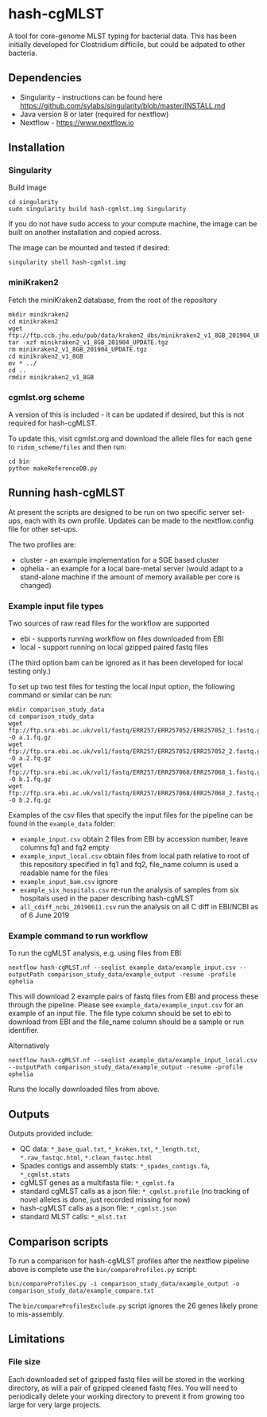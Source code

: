# hash-cgMLST
A tool for core-genome MLST typing for bacterial data. This has been initially developed for Clostridium difficile, but could be adpated to other bacteria.

## Dependencies
* Singularity - instructions can be found here https://github.com/sylabs/singularity/blob/master/INSTALL.md
* Java version 8 or later (required for nextflow)
* Nextflow - https://www.nextflow.io

## Installation

### Singularity

Build image
```
cd singularity
sudo singularity build hash-cgmlst.img Singularity
```

If you do not have sudo access to your compute machine, the image can be built on another installation and copied across.

The image can be mounted and tested if desired:
```
singularity shell hash-cgmlst.img
```

### miniKraken2
Fetch the miniKraken2 database, from the root of the repository
```
mkdir minikraken2
cd minikraken2
wget ftp://ftp.ccb.jhu.edu/pub/data/kraken2_dbs/minikraken2_v1_8GB_201904_UPDATE.tgz
tar -xzf minikraken2_v1_8GB_201904_UPDATE.tgz
rm minikraken2_v1_8GB_201904_UPDATE.tgz
cd minikraken2_v1_8GB
mv * ../
cd ..
rmdir minikraken2_v1_8GB
```

### cgmlst.org scheme
A version of this is included - it can be updated if desired, but this is not required for hash-cgMLST.

To update this, visit cgmlst.org and download the allele files for each gene to `ridom_scheme/files` and then run:
```
cd bin
python makeReferenceDB.py
```


## Running hash-cgMLST
At present the scripts are designed to be run on two specific server set-ups, each with its own profile. Updates can be made to the nextflow.config file for other set-ups. 

The two profiles are:
* cluster - an example implementation for a SGE based cluster
* ophelia - an example for a local bare-metal server (would adapt to a stand-alone machine if the amount of memory available per core is changed)

### Example input file types
Two sources of raw read files for the workflow are supported
* ebi - supports running workflow on files downloaded from EBI
* local - support running on local gzipped paired fastq files

(The third option bam can be ignored as it has been developed for local testing only.)

To set up two test files for testing the local input option, the following command or similar can be run:

```
mkdir comparison_study_data
cd comparison_study_data
wget ftp://ftp.sra.ebi.ac.uk/vol1/fastq/ERR257/ERR257052/ERR257052_1.fastq.gz -O a.1.fq.gz
wget ftp://ftp.sra.ebi.ac.uk/vol1/fastq/ERR257/ERR257052/ERR257052_2.fastq.gz -O a.2.fq.gz
wget ftp://ftp.sra.ebi.ac.uk/vol1/fastq/ERR257/ERR257068/ERR257068_1.fastq.gz -O b.1.fq.gz
wget ftp://ftp.sra.ebi.ac.uk/vol1/fastq/ERR257/ERR257068/ERR257068_2.fastq.gz -O b.2.fq.gz
```

Examples of the csv files that specify the input files for the pipeline can be found in the `example_data` folder:
* `example_input.csv` obtain 2 files from EBI by accession number, leave columns fq1 and fq2 empty
* `example_input_local.csv` obtain files from local path relative to root of this repository specified in fq1 and fq2, file_name column is used a readable name for the files
* `example_input_bam.csv` ignore
* `example_six_hospitals.csv` re-run the analysis of samples from six hospitals used in the paper describing hash-cgMLST
* `all_cdiff_ncbi_20190611.csv` run the analysis on all C diff in EBI/NCBI as of 6 June 2019

### Example command to run workflow

To run the cgMLST analysis, e.g. using files from EBI
```
nextflow hash-cgMLST.nf --seqlist example_data/example_input.csv --outputPath comparison_study_data/example_output -resume -profile ophelia
```

This will download 2 example pairs of fastq files from EBI and process these through the pipeline. Please see `example_data/example_input.csv` for an example of an input file. The file type column should be set to ebi to download from EBI and the file_name column should be a sample or run identifier. 

Alternatively
```
nextflow hash-cgMLST.nf --seqlist example_data/example_input_local.csv --outputPath comparison_study_data/example_output -resume -profile ophelia
```

Runs the locally downloaded files from above.


## Outputs
Outputs provided include:
 - QC data: `*_base_qual.txt`, `*_kraken.txt`, `*_length.txt`, `*.raw_fastqc.html`, `*.clean_fastqc.html`
 - Spades contigs and assembly stats: `*_spades_contigs.fa`, `*_cgmlst.stats`
 - cgMLST genes as a multifasta file: `*_cgmlst.fa`
 - standard cgMLST calls as a json file: `*_cgmlst.profile` (no tracking of novel alleles is done, just recorded missing for now)
 - hash-cgMLST calls as a json file: `*_cgmlst.json`
 - standard MLST calls: `*_mlst.txt`


## Comparison scripts
To run a comparison for hash-cgMLST profiles after the nextflow pipeline above is complete use the `bin/compareProfiles.py` script:
```
bin/compareProfiles.py -i comparison_study_data/example_output -o  comparison_study_data/example_compare.txt
```

The `bin/compareProfilesExclude.py` script ignores the 26 genes likely prone to mis-assembly.


## Limitations
### File size
Each downloaded set of gzipped fastq files will be stored in the working directory, as will a pair of gzipped cleaned fastq files. You will need to periodically delete your working directory to prevent it from growing too large for very large projects.